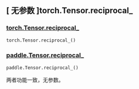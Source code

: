 ## [ 无参数 ]torch.Tensor.reciprocal_

### [torch.Tensor.reciprocal_](https://pytorch.org/docs/stable/generated/torch.Tensor.reciprocal_.html?highlight=torch+tensor+reciprocal_#torch.Tensor.reciprocal_)

```python
torch.Tensor.reciprocal_()
```

### [paddle.Tensor.reciprocal_](https://www.paddlepaddle.org.cn/documentation/docs/zh/develop/api/paddle/Tensor_cn.html#id11)

```python
paddle.Tensor.reciprocal_()
```

两者功能一致，无参数。
